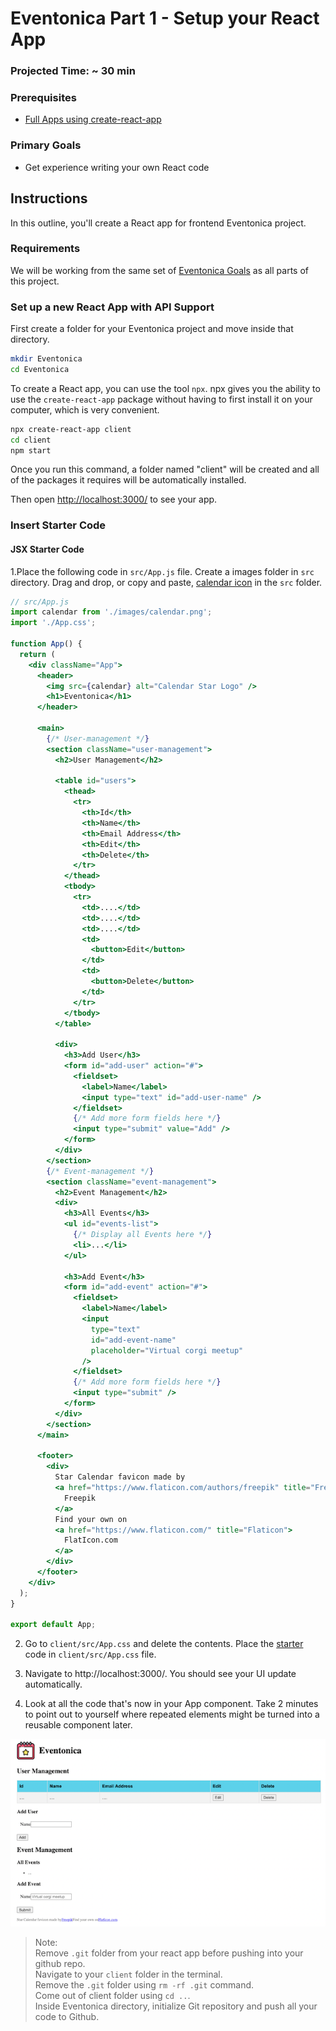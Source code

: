 # Eventonica Part 1 - Setup your React App

### Projected Time: ~ 30 min

### Prerequisites

- [Full Apps using create-react-app](https://github.com/Techtonica/curriculum/blob/f72b914117e0a6d7b98b75d2f0d59fa2e108c97c/react-js/react-part-5-full-apps.md)

### Primary Goals

- Get experience writing your own React code

## Instructions

In this outline, you'll create a React app for frontend Eventonica project.

### Requirements

We will be working from the same set of [Eventonica Goals](./README.md) as all parts of this project.

### Set up a new React App with API Support

First create a folder for your Eventonica project and move inside that directory.

```bash
mkdir Eventonica
cd Eventonica
```

To create a React app, you can use the tool `npx`. npx gives you the ability to use the `create-react-app` package without having to first install it on your computer, which is very convenient.

```bash
npx create-react-app client
cd client
npm start
```

Once you run this command, a folder named "client" will be created and all of the packages it requires will be automatically installed.

Then open [http://localhost:3000/](http://localhost:3000/) to see your app.

### Insert Starter Code

#### JSX Starter Code

1.Place the following code in `src/App.js` file. Create a images folder in `src` directory. Drag and drop, or copy and paste, [calendar icon](./images/calendar.png) in the `src` folder.

```jsx
// src/App.js
import calendar from './images/calendar.png';
import './App.css';

function App() {
  return (
    <div className="App">
      <header>
        <img src={calendar} alt="Calendar Star Logo" />
        <h1>Eventonica</h1>
      </header>

      <main>
        {/* User-management */}
        <section className="user-management">
          <h2>User Management</h2>

          <table id="users">
            <thead>
              <tr>
                <th>Id</th>
                <th>Name</th>
                <th>Email Address</th>
                <th>Edit</th>
                <th>Delete</th>
              </tr>
            </thead>
            <tbody>
              <tr>
                <td>....</td>
                <td>....</td>
                <td>....</td>
                <td>
                  <button>Edit</button>
                </td>
                <td>
                  <button>Delete</button>
                </td>
              </tr>
            </tbody>
          </table>

          <div>
            <h3>Add User</h3>
            <form id="add-user" action="#">
              <fieldset>
                <label>Name</label>
                <input type="text" id="add-user-name" />
              </fieldset>
              {/* Add more form fields here */}
              <input type="submit" value="Add" />
            </form>
          </div>
        </section>
        {/* Event-management */}
        <section className="event-management">
          <h2>Event Management</h2>
          <div>
            <h3>All Events</h3>
            <ul id="events-list">
              {/* Display all Events here */}
              <li>...</li>
            </ul>

            <h3>Add Event</h3>
            <form id="add-event" action="#">
              <fieldset>
                <label>Name</label>
                <input
                  type="text"
                  id="add-event-name"
                  placeholder="Virtual corgi meetup"
                />
              </fieldset>
              {/* Add more form fields here */}
              <input type="submit" />
            </form>
          </div>
        </section>
      </main>

      <footer>
        <div>
          Star Calendar favicon made by
          <a href="https://www.flaticon.com/authors/freepik" title="Freepik">
            Freepik
          </a>
          Find your own on
          <a href="https://www.flaticon.com/" title="Flaticon">
            FlatIcon.com
          </a>
        </div>
      </footer>
    </div>
  );
}

export default App;
```

2.  Go to `client/src/App.css` and delete the contents. Place the [starter](./starter-code/index.css) code in `client/src/App.css` file.

3.  Navigate to http://localhost:3000/. You should see your UI update automatically.

4.  Look at all the code that's now in your App component. Take 2 minutes to point out to yourself where repeated elements might be turned into a reusable component later.

![](./images/eventonica-setup.png)

> Note:<br> Remove `.git` folder from your react app before pushing into your github repo.<br>Navigate to your `client` folder in the terminal.<br> Remove the `.git` folder using `rm -rf .git` command. <br>Come out of client folder using `cd ..`. <br>Inside Eventonica directory, initialize Git repository and push all your code to Github.
